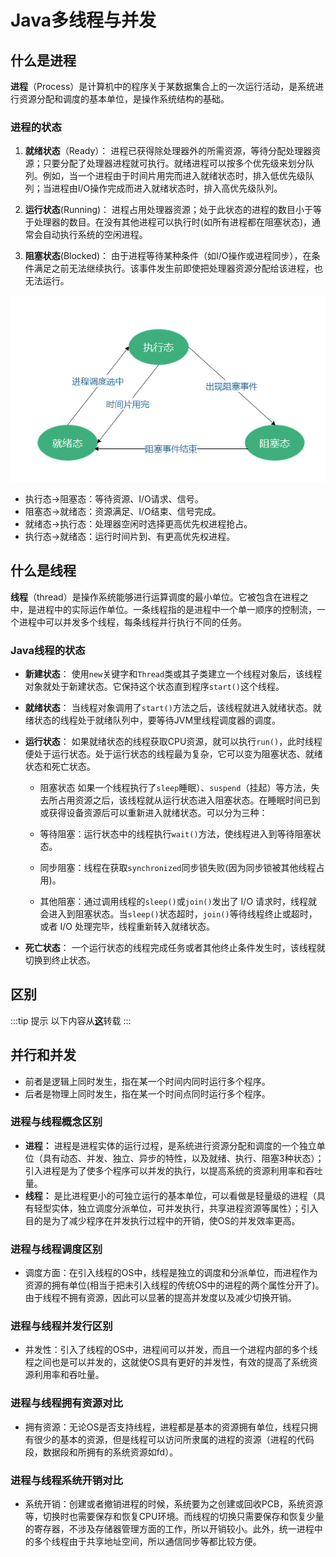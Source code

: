# Java多线程与并发

## 什么是进程
**进程**（Process）是计算机中的程序关于某数据集合上的一次运行活动，是系统进行资源分配和调度的基本单位，是操作系统结构的基础。

### 进程的状态

1. **就绪状态**（Ready）：
进程已获得除处理器外的所需资源，等待分配处理器资源；只要分配了处理器进程就可执行。就绪进程可以按多个优先级来划分队列。例如，当一个进程由于时间片用完而进入就绪状态时，排入低优先级队列；当进程由I/O操作完成而进入就绪状态时，排入高优先级队列。

2. **运行状态**(Running)：
进程占用处理器资源；处于此状态的进程的数目小于等于处理器的数目。在没有其他进程可以执行时(如所有进程都在阻塞状态)，通常会自动执行系统的空闲进程。

3. **阻塞状态**(Blocked)：
由于进程等待某种条件（如I/O操作或进程同步），在条件满足之前无法继续执行。该事件发生前即使把处理器资源分配给该进程，也无法运行。

![进程状态转换](/thread/进程状态转换.PNG)

+ 执行态→阻塞态：等待资源、I/O请求、信号。
+ 阻塞态→就绪态：资源满足、I/O结束、信号完成。
+ 就绪态→执行态：处理器空闲时选择更高优先权进程抢占。
+ 执行态→就绪态：运行时间片到、有更高优先权进程。

## 什么是线程

**线程**（thread）是操作系统能够进行运算调度的最小单位。它被包含在进程之中，是进程中的实际运作单位。一条线程指的是进程中一个单一顺序的控制流，一个进程中可以并发多个线程，每条线程并行执行不同的任务。

### Java线程的状态

+ **新建状态**：
使用```new```关键字和```Thread```类或其子类建立一个线程对象后，该线程对象就处于新建状态。它保持这个状态直到程序```start()```这个线程。

+ **就绪状态**：
当线程对象调用了```start()```方法之后，该线程就进入就绪状态。就绪状态的线程处于就绪队列中，要等待JVM里线程调度器的调度。

+ **运行状态**：
如果就绪状态的线程获取CPU资源，就可以执行```run()```，此时线程便处于运行状态。处于运行状态的线程最为复杂，它可以变为阻塞状态、就绪状态和死亡状态。

    - 阻塞状态
如果一个线程执行了```sleep```睡眠）、```suspend```（挂起）等方法，失去所占用资源之后，该线程就从运行状态进入阻塞状态。在睡眠时间已到或获得设备资源后可以重新进入就绪状态。可以分为三种：

    - 等待阻塞：运行状态中的线程执行```wait()```方法，使线程进入到等待阻塞状态。

    - 同步阻塞：线程在获取```synchronized```同步锁失败(因为同步锁被其他线程占用)。

    - 其他阻塞：通过调用线程的```sleep()```或```join()```发出了 I/O 请求时，线程就会进入到阻塞状态。当```sleep()```状态超时，```join()```等待线程终止或超时，或者 I/O 处理完毕，线程重新转入就绪状态。

+ **死亡状态**：
一个运行状态的线程完成任务或者其他终止条件发生时，该线程就切换到终止状态。

## 区别

:::tip 提示
以下内容从[**这**](https://github.com/yangchong211/YCBlogs)转载
:::

## 并行和并发
- 前者是逻辑上同时发生，指在某一个时间内同时运行多个程序。
- 后者是物理上同时发生，指在某一个时间点同时运行多个程序。

### 进程与线程概念区别
- **进程：** 进程是进程实体的运行过程，是系统进行资源分配和调度的一个独立单位（具有动态、并发、独立、异步的特性，以及就绪、执行、阻塞3种状态）；引入进程是为了使多个程序可以并发的执行，以提高系统的资源利用率和吞吐量。
- **线程：** 是比进程更小的可独立运行的基本单位，可以看做是轻量级的进程（具有轻型实体，独立调度分派单位，可并发执行，共享进程资源等属性）；引入目的是为了减少程序在并发执行过程中的开销，使OS的并发效率更高。

### 进程与线程调度区别
- 调度方面：在引入线程的OS中，线程是独立的调度和分派单位，而进程作为资源的拥有单位(相当于把未引入线程的传统OS中的进程的两个属性分开了)。由于线程不拥有资源，因此可以显著的提高并发度以及减少切换开销。

### 进程与线程并发行区别
- 并发性：引入了线程的OS中，进程间可以并发，而且一个进程内部的多个线程之间也是可以并发的，这就使OS具有更好的并发性，有效的提高了系统资源利用率和吞吐量。

### 进程与线程拥有资源对比
- 拥有资源：无论OS是否支持线程，进程都是基本的资源拥有单位，线程只拥有很少的基本的资源，但是线程可以访问所隶属的进程的资源（进程的代码段，数据段和所拥有的系统资源如fd）。

### 进程与线程系统开销对比
- 系统开销：创建或者撤销进程的时候，系统要为之创建或回收PCB，系统资源等，切换时也需要保存和恢复CPU环境。而线程的切换只需要保存和恢复少量的寄存器，不涉及存储器管理方面的工作，所以开销较小。此外，统一进程中的多个线程由于共享地址空间，所以通信同步等都比较方便。
